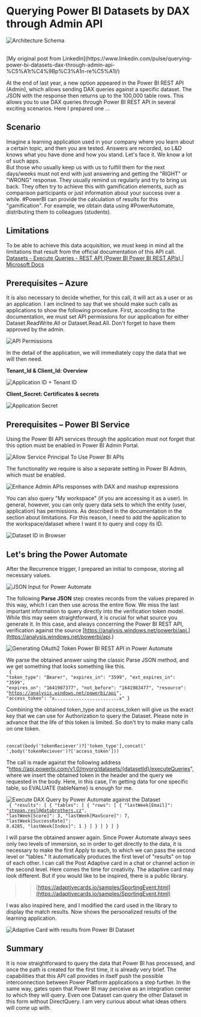 # Querying Power BI Datasets by DAX through Admin API

![Architecture Schema](https://media-exp1.licdn.com/dms/image/C5612AQGBPfa1DBZcSw/article-cover_image-shrink_720_1280/0/1642327777393?e=1658361600&v=beta&t=-udcin7FDYD9ApLe3kVGP3BfC5oqCVEdPw06M-EGe1I)

</br>
[My original post from LinkedIn](https://www.linkedin.com/pulse/querying-power-bi-datasets-dax-through-admin-api-%C5%A1t%C4%9Bp%C3%A1n-re%C5%A1l/)
</br>

At the end of last year, a new option appeared in the Power BI REST API (Admin), which allows sending DAX queries against a specific dataset. The JSON with the response then returns up to the 100,000 table rows. This allows you to use DAX queries through Power BI REST API in several exciting scenarios. Here I prepared one ... 

## Scenario
Imagine a learning application used in your company where you learn about a certain topic, and then you are tested. Answers are recorded, so L&D knows what you have done and how you stand. Let's face it. We know a lot of such apps. 
</br> 
But those who usually keep us with us to fulfill them for the next days/weeks must not end with just answering and getting the "RIGHT" or "WRONG" response. They usually remind us regularly and try to bring us back. They often try to achieve this with gamification elements, such as comparison participants or just information about your success over a while. #PowerBI can provide the calculation of results for this "gamification". For example, we obtain data using #PowerAutomate, distributing them to colleagues (students). 

## Limitations
To be able to achieve this data acquisition, we must keep in mind all the limitations that result from the official documentation of this API call.
[Datasets - Execute Queries - REST API (Power BI Power BI REST APIs) | Microsoft Docs](https://docs.microsoft.com/en-us/rest/api/power-bi/datasets/execute-queries)

## Prerequisites – Azure
It is also necessary to decide whether, for this call, it will act as a user or as an application. I am inclined to say that we should make such calls as applications to show the following procedure. First, according to the documentation, we must set API permissions for our application for either Dataset.ReadWrite.All or Dataset.Read.All. Don't forget to have them approved by the admin.

![API Permissions](https://media-exp1.licdn.com/dms/image/C5612AQHkBFf7EFiCBA/article-inline_image-shrink_1500_2232/0/1642325318554?e=1658361600&v=beta&t=Y-L4K4whLUkcIFOfKr4msl9-jGeLz2l1W0ARsA8BmLU)

In the detail of the application, we will immediately copy the data that we will then need. 

**Tenant_Id & Client_Id: Overview**

![Application ID + Tenant ID](https://media-exp1.licdn.com/dms/image/C5612AQFbXDZckQtK1A/article-inline_image-shrink_1500_2232/0/1642329809676?e=1658361600&v=beta&t=SM9MWQ_W_KxcDnVD5XyGnRSIo6QYu4TkPFtXa9ATrCo)

**Client_Secret: Certificates & secrets**

![Application Secret](https://media-exp1.licdn.com/dms/image/C5612AQE6EO6k6lxVlw/article-inline_image-shrink_1500_2232/0/1642329774540?e=1658361600&v=beta&t=NRJkp3Aw6EKSuSxzEtBEt-JY_4LwinE3va-R2s5h5Mc)

## Prerequisites – Power BI Service

Using the Power BI API services through the application must not forget that this option must be enabled in Power BI Admin Portal. 

![Allow Service Principal To Use Power BI APIs](https://media-exp1.licdn.com/dms/image/C5612AQHj8Y00IiCGBw/article-inline_image-shrink_1500_2232/0/1642325470854?e=1658361600&v=beta&t=dfJYmrZt0Ag8i5UmsFJmatlTxC0ZogfQzHxudRU0WPs)

The functionality we require is also a separate setting in Power BI Admin, which must be enabled.

![Enhance Admin APIs responses with DAX and mashup expressions](https://media-exp1.licdn.com/dms/image/C5612AQGFRZt74oV-8g/article-inline_image-shrink_1500_2232/0/1642325495053?e=1658361600&v=beta&t=uLY5hoiSQ0DfWi4J9q6zmb-a4xDb1DBbVt0KfAZqDHY)

You can also query "My workspace" (if you are accessing it as a user). In general, however, you can only query data sets to which the entity (user, application) has permissions. As described in the documentation in the section about limitations. For this reason, I need to add the application to the workspace/dataset where I want it to query and copy its ID.

![Dataset ID in Browser](https://media-exp1.licdn.com/dms/image/C5612AQHVezCv9d__2A/article-inline_image-shrink_1500_2232/0/1642325602827?e=1658361600&v=beta&t=oQwCjojJBHt0DX6-R6442u7c8tDkcFYuvzAlnMBAwiE)

## Let's bring the Power Automate

After the Recurrence trigger, I prepared an initial to compose, storing all necessary values.

![JSON Input for Power Automate](https://media-exp1.licdn.com/dms/image/C5612AQF6oGOcMpsRtQ/article-inline_image-shrink_1500_2232/0/1642325618186?e=1658361600&v=beta&t=wa3uw83JqKWbRg1Sqgp36nRZ4BBRibWPwuT_eNLmpDg)

The following **Parse JSON** step creates records from the values prepared in this way, which I can then use across the entire flow.
We miss the last important information to query directly into the verification token model. While this may seem straightforward, it is crucial for what source you generate it. In this case, and always concerning the Power BI REST API, verification against the source [https://analysis.windows.net/powerbi/api.](https://analysis.windows.net/powerbi/api.)

![Generating OAuth2 Token Power BI REST API in Power Automate](https://media-exp1.licdn.com/dms/image/C5612AQFzUjQZp66HXA/article-inline_image-shrink_1500_2232/0/1642325787750?e=1658361600&v=beta&t=3UjCHFHHP3au_XNykEz5wUjt6d1-oTRzbVEbIzfd_6A)

We parse the obtained answer using the classic Parse JSON method, and we get something that looks something like this.
</br><code>
{
  "token_type": "Bearer",
  "expires_in": "3599",
  "ext_expires_in": "3599",
  "expires_on": "1641987377",
  "not_before": "1641983477",
  "resource": "https://analysis.windows.net/powerbi/api",
  "access_token": "x........................x"
}
</code></br>

Combining the obtained token_type and access_token will give us the exact key that we can use for Authorization to query the Dataset. Please note in advance that the life of this token is limited. So don't try to make many calls on one token.

</br><code>concat(body('tokenReciever')?['token_type'],concat(' ',body('tokenReciever')?['access_token']))</code></br>

The call is made against the following address "https://api.powerbi.com/v1.0/myorg/datasets/{datasetId}/executeQueries", where we insert the obtained token in the header and the query we requested in the body. Here, in this case, I'm getting data for one specific table, so EVALUATE {tableName} is enough for me.

![Execute DAX Query by Power Automate against the Dataset](https://media-exp1.licdn.com/dms/image/C5612AQG4j08oxzLNBw/article-inline_image-shrink_1500_2232/0/1642325964730?e=1658361600&v=beta&t=tQZ44UoooRTRcPJFwJ_9WAMhEMLfYQ3GkPRUkMuvNnE)
</br>
<code>
{
  "results": [
    {
      "tables": [
        {
          "rows": [
            {
              "lastWeek[Email]": "stepan.resl@databrothers.cz",
              "lastWeek[Score]": 3,
              "lastWeek[MaxScore]": 7,
              "lastWeek[SuccessRate]": 0.4285,
              "lastWeek[Index]": 1
            }
          ]
        }
      ]
    }
  ]
}
</code>
</br>

I will parse the obtained answer again. Since Power Automate always sees only two levels of immersion, so in order to get directly to the data, it is necessary to make the first Apply to each, to which we can pass the second level or "tables." It automatically produces the first level of "results" on top of each other. I can call the Post Adaptive card in a chat or channel action in the second level. Here comes the time for creativity. The adaptive card may look different. But if you would like to be inspired, there is a public library.

>> [https://adaptivecards.io/samples/SportingEvent.html](https://adaptivecards.io/samples/SportingEvent.html)

I was also inspired here, and I modified the card used in the library to display the match results. Now shows the personalized results of the learning application.

![Adaptive Card with results from Power BI Dataset](https://media-exp1.licdn.com/dms/image/C5612AQHdb1Sv2xocng/article-inline_image-shrink_1500_2232/0/1642326406522?e=1658361600&v=beta&t=fKSgMdbL-ncqlYs0QZA2GBVAN31PG_zTEJtYZC_YXaY)

## Summary 
It is now straightforward to query the data that Power BI has processed, and once the path is created for the first time, it is already very brief. The capabilities that this API call provides in itself push the possible interconnection between Power Platform applications a step further. In the same way, gates open that Power BI may perceive as an integration center to which they will query. Even one Dataset can query the other Dataset in this form without DirectQuery. I am very curious about what ideas others will come up with.
